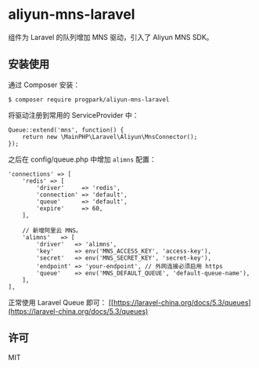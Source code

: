 # aliyun-mns-laravel
组件为 Laravel 的队列增加 MNS 驱动，引入了 Aliyun MNS SDK。

## 安装使用
通过 Composer 安装：
```
$ composer require progpark/aliyun-mns-laravel
```
将驱动注册到常用的 ServiceProvider 中：
```
Queue::extend('mns', function() {
    return new \MainPHP\Laravel\Aliyun\MnsConnector();
});
```
之后在 config/queue.php 中增加 `alimns` 配置：
```
'connections' => [
    'redis' => [
        'driver'     => 'redis',
        'connection' => 'default',
        'queue'      => 'default',
        'expire'     => 60,
    ],

    // 新增阿里云 MNS。
    'alimns'   => [
        'driver'   => 'alimns',
        'key'      => env('MNS_ACCESS_KEY', 'access-key'),
        'secret'   => env('MNS_SECRET_KEY', 'secret-key'),
        'endpoint' => 'your-endpoint', // 外网连接必须启用 https
        'queue'    => env('MNS_DEFAULT_QUEUE', 'default-queue-name'),
    ],
],
```
正常使用 Laravel Queue 即可：
[[https://laravel-china.org/docs/5.3/queues](https://laravel-china.org/docs/5.3/queues)

## 许可
MIT

